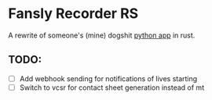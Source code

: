 # Fansly Recorder RS

A rewrite of someone's (mine) dogshit [python app](https://github.com/agnosto/fansly-recorder) in rust.

## TODO:

- [ ] Add webhook sending for notifications of lives starting
- [ ] Switch to vcsr for contact sheet generation instead of mt
